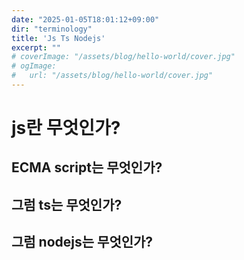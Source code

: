 ```yaml
---
date: "2025-01-05T18:01:12+09:00"
dir: "terminology"
title: 'Js Ts Nodejs'
excerpt: ""
# coverImage: "/assets/blog/hello-world/cover.jpg"
# ogImage:
#   url: "/assets/blog/hello-world/cover.jpg"
---
```


<!-- 
hugo new --kind terminology terminology/title_you_want.md
-->

# js란 무엇인가?

## ECMA script는 무엇인가?

## 그럼 ts는 무엇인가?

## 그럼 nodejs는 무엇인가?